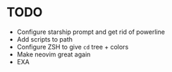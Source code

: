 # TODO

- Configure starship prompt and get rid of powerline
- Add scripts to path
- Configure ZSH to give `cd` tree + colors
- Make neovim great again
- EXA
